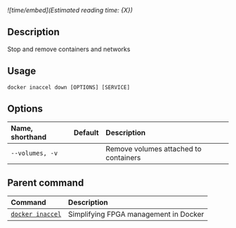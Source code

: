 *![time/embed](Estimated reading time: {X})*

## Description

Stop and remove containers and networks

## Usage

```text
docker inaccel down [OPTIONS] [SERVICE]
```

## Options

| Name, shorthand   | Default | Description                           |
| :---------------- | :-----: | :------------------------------------ |
| ` --volumes, -v ` |         | Remove volumes attached to containers |

## Parent command

| Command                        | Description                           |
| :----------------------------- | :------------------------------------ |
| [` docker inaccel `](index.md) | Simplifying FPGA management in Docker |
